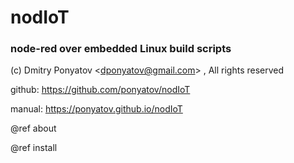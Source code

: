# nodIoT
### node-red over embedded Linux build scripts

(c) Dmitry Ponyatov <<dponyatov@gmail.com>> , All rights reserved

github: https://github.com/ponyatov/nodIoT

manual: https://ponyatov.github.io/nodIoT

@ref about

@ref install
